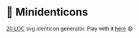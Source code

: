 # :space_invader: Minidenticons
[20 LOC](https://github.com/laurentpayot/minidenticons/blob/main/minidenticons.js) svg identicon generator. Play with it [here](https://laurentpayot.github.io/minidenticons/) :smile:
